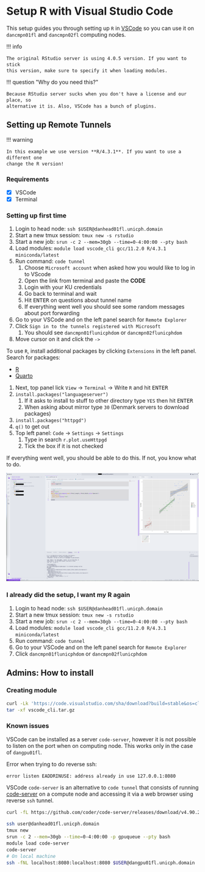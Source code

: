 # Setup R with Visual Studio Code

This setup guides you through setting up `R` in [VSCode](https://code.visualstudio.com)
so you can use it on `dancmpn01fl` and `dancmpn02fl` computing nodes.

!!! info

    The original RStudio server is using 4.0.5 version. If you want to stick
    this version, make sure to specify it when loading modules.

!!! question "Why do you need this?"

    Because RStudio server sucks when you don't have a license and our place, so
    alternative it is. Also, VSCode has a bunch of plugins.

## Setting up Remote Tunnels

!!! warning

    In this example we use version **R/4.3.1**. If you want to use a different one
    change the R version!

### Requirements

- [x] VSCode
- [x] Terminal

### Setting up first time

1. Login to head node: `ssh $USER@danhead01fl.unicph.domain`
2. Start a new tmux session: `tmux new -s rstudio`
3. Start a new job: `srun -c 2 --mem=30gb --time=0-4:00:00 --pty bash`
4. Load modules: `module load vscode_cli gcc/11.2.0 R/4.3.1 miniconda/latest`
5. Run command: `code tunnel`
    1. Choose `Microsoft account` when asked how you would like to log in to VScode
    2. Open the link from terminal and paste the **CODE**
    3. Login with your KU credentials
    4. Go back to terminal and wait
    5. Hit <kbd>ENTER</kbd> on questions about tunnel name
    6. If everything went well you should see some random messages about port forwarding
6. Go to your VSCode and on the left panel search for `Remote Explorer`
7. Click `Sign in to the tunnels registered with Microsoft`
    1. You should see `dancmpn01flunicphdom` or `dancmpn02flunicphdom`
8. Move cursor on it and click the `->`

To use `R`, install additional packages by clicking `Extensions` in the left panel.
Search for packages:

- [R](https://marketplace.visualstudio.com/items?itemName=REditorSupport.r)
- [Quarto](https://marketplace.visualstudio.com/items?itemName=quarto.quarto)

1. Next, top panel lick `View` -> `Terminal` -> Write `R` and hit <kbd>ENTER</kbd>
2. `install.packages("languageserver")`
    1. If it asks to install to stuff to other directory type `YES` then hit <kbd>ENTER</kbd>
    2. When asking about mirror type `30` (Denmark servers to download packages)
3. `install.packages("httpgd")`
4. `q()` to get out
5. Top left panel: `Code` -> `Settings` -> `Settings`
    1. Type in search `r.plot.useHttpgd`
    2. Tick the box if it is not checked

If everything went well, you should be able to do this. If not, you know what
to do.

![VSCode tunnel example](../assets/vscode.png)

### I already did the setup, I want my R again

1. Login to head node: `ssh $USER@danhead01fl.unicph.domain`
2. Start a new tmux session: `tmux new -s rstudio`
3. Start a new job: `srun -c 2 --mem=30gb --time=0-4:00:00 --pty bash`
4. Load modules: `module load vscode_cli gcc/11.2.0 R/4.3.1 miniconda/latest`
5. Run command: `code tunnel`
6. Go to your VSCode and on the left panel search for `Remote Explorer`
7. Click `dancmpn01flunicphdom` or `dancmpn02flunicphdom`

## Admins: How to install

### Creating module

```bash
curl -Lk 'https://code.visualstudio.com/sha/download?build=stable&os=cli-alpine-x64' --output vscode_cli.tar.gz
tar -xf vscode_cli.tar.gz
```

### Known issues

VSCode can be installed as a server `code-server`, however it is not possible
to listen on the port when on computing node. This works only in the case of
`dangpu01fl`.

Error when trying to do reverse ssh:

```console
error listen EADDRINUSE: address already in use 127.0.0.1:8080
```

VSCode `code-server` is an alternative to `code tunnel` that consists of running
[code-server](https://coder.com/docs/code-server/install) on a compute node and
accessing it via a web browser using reverse `ssh` tunnel.

```bash
curl -fL https://github.com/coder/code-server/releases/download/v4.90.2/code-server-4.90.2-linux-amd64.tar.gz | tar -C /maps/projects/dan1/data/Brickman/shared/modules/software/code-server/4.90.2 -xz
```

```bash
ssh user@danhead01fl.unicph.domain
tmux new
srun -c 2 --mem=30gb --time=0-4:00:00 -p gpuqueue --pty bash
module load code-server
code-server
# On local machine
ssh -fNL localhost:8080:localhost:8080 $USER@dangpu01fl.unicph.domain
```

